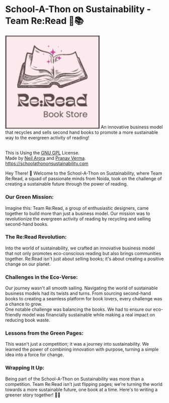 # School-A-Thon on Sustainability - Team Re:Read 🌿📚
<img src="Prototype/main/logo.png" alt="ReRead Logo" width="300">
An innovative business model that recycles and sells second hand books to promote a more sustainable way to the evergreen activity of reading!<br><br>

This is Using the [GNU GPL](LICENSE) License. <br>
Made by [Neil Arora](https://github.com/japaneil) and [Pranav Verma](https://github.com/PranavVerma-droid). <br>
https://schoolathononsustainability.com

Hey There! 🌱
Welcome to the School-A-Thon on Sustainability, where Team Re:Read, a squad of passionate minds from Noida, took on the challenge of creating a sustainable future through the power of reading.

### Our Green Mission:
Imagine this: Team Re:Read, a group of enthusiastic designers, came together to build more than just a business model. Our mission was to revolutionize the evergreen activity of reading by recycling and selling second-hand books.

### The Re:Read Revolution:
Into the world of sustainability, we crafted an innovative business model that not only promotes eco-conscious reading but also brings communities together. Re:Read isn't just about selling books; it's about creating a positive change on our planet.

### Challenges in the Eco-Verse:
Our journey wasn't all smooth sailing. Navigating the world of sustainable business models had its twists and turns. From sourcing second-hand books to creating a seamless platform for book lovers, every challenge was a chance to grow. <br>
One notable challenge was balancing the books. We had to ensure our eco-friendly model was financially sustainable while making a real impact on reducing book waste.

### Lessons from the Green Pages:
This wasn't just a competition; it was a journey into sustainability. We learned the power of combining innovation with purpose, turning a simple idea into a force for change.

### Wrapping It Up:
Being part of the School-A-Thon on Sustainability was more than a competition. Team Re:Read isn't just flipping pages; we're turning the world towards a more sustainable future, one book at a time. Here's to writing a greener story together! 🌿📖









